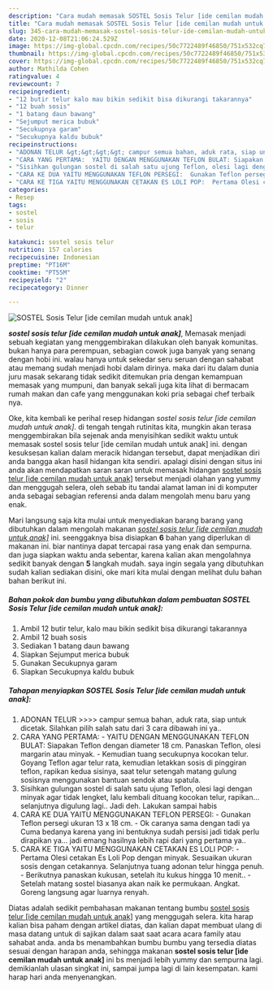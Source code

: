 ```yaml
---
description: "Cara mudah memasak SOSTEL Sosis Telur [ide cemilan mudah untuk anak] yang Lezat Sekali"
title: "Cara mudah memasak SOSTEL Sosis Telur [ide cemilan mudah untuk anak] yang Lezat Sekali"
slug: 345-cara-mudah-memasak-sostel-sosis-telur-ide-cemilan-mudah-untuk-anak-yang-lezat-sekali
date: 2020-12-08T21:06:24.529Z
image: https://img-global.cpcdn.com/recipes/50c7722489f46850/751x532cq70/sostel-sosis-telur-ide-cemilan-mudah-untuk-anak-foto-resep-utama.jpg
thumbnail: https://img-global.cpcdn.com/recipes/50c7722489f46850/751x532cq70/sostel-sosis-telur-ide-cemilan-mudah-untuk-anak-foto-resep-utama.jpg
cover: https://img-global.cpcdn.com/recipes/50c7722489f46850/751x532cq70/sostel-sosis-telur-ide-cemilan-mudah-untuk-anak-foto-resep-utama.jpg
author: Mathilda Cohen
ratingvalue: 4
reviewcount: 7
recipeingredient:
- "12 butir telur kalo mau bikin sedikit bisa dikurangi takarannya"
- "12 buah sosis"
- "1 batang daun bawang"
- "Sejumput merica bubuk"
- "Secukupnya garam"
- "Secukupnya kaldu bubuk"
recipeinstructions:
- "ADONAN TELUR &gt;&gt;&gt;&gt; campur semua bahan, aduk rata, siap untuk dicetak. Silahkan pilih salah satu dari 3 cara dibawah ini ya.."
- "CARA YANG PERTAMA:  YAITU DENGAN MENGGUNAKAN TEFLON BULAT: Siapakan Teflon dengan diameter 18 cm. Panaskan Teflon, olesi margarin atau minyak. Kemudian tuang secukupnya kocokan telur. Goyang Teflon agar telur rata, kemudian letakkan sosis di pinggiran teflon, rapikan kedua sisinya, saat telur setengah matang gulung sosisnya menggunakan bantuan sendok atau spatula."
- "Sisihkan gulungan sostel di salah satu ujung Teflon, olesi lagi dengan minyak agar tidak lengket, lalu kembali dituang kocokan telur, rapikan… selanjutnya digulung lagi.. Jadi deh. Lakukan sampai habis"
- "CARA KE DUA YAITU MENGGUNAKAN TEFLON PERSEGI:  Gunakan Teflon persegi ukuran 13 x 18 cm. Ok caranya sama dengan tadi ya Cuma bedanya karena yang ini bentuknya sudah persisi jadi tidak perlu dirapikan ya… jadi emang hasilnya lebih rapi dari yang pertama ya.."
- "CARA KE TIGA YAITU MENGGUNAKAN CETAKAN ES LOLI POP:  Pertama Olesi cetakan Es Loli Pop dengan minyak. Sesuaikan ukuran sosis dengan cetakannya. Selanjutnya tuang adonan telur hingga penuh.  Berikutnya panaskan kukusan, setelah itu kukus hingga 10 menit.. Setelah matang sostel biasanya akan naik ke permukaan. Angkat. Goreng langsung agar luarnya renyah."
categories:
- Resep
tags:
- sostel
- sosis
- telur

katakunci: sostel sosis telur 
nutrition: 157 calories
recipecuisine: Indonesian
preptime: "PT16M"
cooktime: "PT55M"
recipeyield: "2"
recipecategory: Dinner

---
```



![SOSTEL Sosis Telur [ide cemilan mudah untuk anak]](https://img-global.cpcdn.com/recipes/50c7722489f46850/751x532cq70/sostel-sosis-telur-ide-cemilan-mudah-untuk-anak-foto-resep-utama.jpg)

<b><i>sostel sosis telur [ide cemilan mudah untuk anak]</i></b>, Memasak menjadi sebuah kegiatan yang menggembirakan dilakukan oleh banyak komunitas. bukan hanya para perempuan, sebagian cowok juga banyak yang senang dengan hobi ini. walau hanya untuk sekedar seru seruan dengan sahabat atau memang sudah menjadi hobi dalam dirinya. maka dari itu dalam dunia juru masak sekarang tidak sedikit ditemukan pria dengan kemampuan memasak yang mumpuni, dan banyak sekali juga kita lihat di bermacam rumah makan dan cafe yang menggunakan koki pria sebagai chef terbaik nya.

Oke, kita kembali ke perihal resep hidangan <i>sostel sosis telur [ide cemilan mudah untuk anak]</i>. di tengah tengah rutinitas kita, mungkin akan terasa menggembirakan bila sejenak anda menyisihkan sedikit waktu untuk memasak sostel sosis telur [ide cemilan mudah untuk anak] ini. dengan kesuksesan kalian dalam meracik hidangan tersebut, dapat menjadikan diri anda bangga akan hasil hidangan kita sendiri. apalagi disini dengan situs ini anda akan mendapatkan saran saran untuk memasak hidangan <u>sostel sosis telur [ide cemilan mudah untuk anak]</u> tersebut menjadi olahan yang yummy dan menggugah selera, oleh sebab itu tandai alamat laman ini di komputer anda sebagai sebagian referensi anda dalam mengolah menu baru yang enak.




Mari langsung saja kita mulai untuk menyediakan barang barang yang dibutuhkan dalam mengolah makanan <u><i>sostel sosis telur [ide cemilan mudah untuk anak]</i></u> ini. seenggaknya bisa disiapkan <b>6</b> bahan yang diperlukan di makanan ini. biar nantinya dapat tercapai rasa yang enak dan sempurna. dan juga siapkan waktu anda sebentar, karena kalian akan mengolahnya sedikit banyak dengan <b>5</b> langkah mudah. saya ingin segala yang dibutuhkan sudah kalian sediakan disini, oke mari kita mulai dengan melihat dulu bahan bahan berikut ini.

<!--inarticleads1-->

##### Bahan pokok dan bumbu yang dibutuhkan dalam pembuatan SOSTEL Sosis Telur [ide cemilan mudah untuk anak]:

1. Ambil 12 butir telur, kalo mau bikin sedikit bisa dikurangi takarannya
1. Ambil 12 buah sosis
1. Sediakan 1 batang daun bawang
1. Siapkan Sejumput merica bubuk
1. Gunakan Secukupnya garam
1. Siapkan Secukupnya kaldu bubuk




<!--inarticleads2-->

##### Tahapan menyiapkan SOSTEL Sosis Telur [ide cemilan mudah untuk anak]:

1. ADONAN TELUR &gt;&gt;&gt;&gt; campur semua bahan, aduk rata, siap untuk dicetak. Silahkan pilih salah satu dari 3 cara dibawah ini ya..
1. CARA YANG PERTAMA:  - YAITU DENGAN MENGGUNAKAN TEFLON BULAT: Siapakan Teflon dengan diameter 18 cm. Panaskan Teflon, olesi margarin atau minyak. - Kemudian tuang secukupnya kocokan telur. Goyang Teflon agar telur rata, kemudian letakkan sosis di pinggiran teflon, rapikan kedua sisinya, saat telur setengah matang gulung sosisnya menggunakan bantuan sendok atau spatula.
1. Sisihkan gulungan sostel di salah satu ujung Teflon, olesi lagi dengan minyak agar tidak lengket, lalu kembali dituang kocokan telur, rapikan… selanjutnya digulung lagi.. Jadi deh. Lakukan sampai habis
1. CARA KE DUA YAITU MENGGUNAKAN TEFLON PERSEGI:  - Gunakan Teflon persegi ukuran 13 x 18 cm. - Ok caranya sama dengan tadi ya Cuma bedanya karena yang ini bentuknya sudah persisi jadi tidak perlu dirapikan ya… jadi emang hasilnya lebih rapi dari yang pertama ya..
1. CARA KE TIGA YAITU MENGGUNAKAN CETAKAN ES LOLI POP:  - Pertama Olesi cetakan Es Loli Pop dengan minyak. Sesuaikan ukuran sosis dengan cetakannya. Selanjutnya tuang adonan telur hingga penuh.  - Berikutnya panaskan kukusan, setelah itu kukus hingga 10 menit.. - Setelah matang sostel biasanya akan naik ke permukaan. Angkat. Goreng langsung agar luarnya renyah.




Diatas adalah sedikit pembahasan makanan tentang bumbu <u>sostel sosis telur [ide cemilan mudah untuk anak]</u> yang menggugah selera. kita harap kalian bisa paham dengan artikel diatas, dan kalian dapat membuat ulang di masa datang untuk di sajikan dalam saat saat acara acara family atau sahabat anda. anda bs menambahkan bumbu bumbu yang tersedia diatas sesuai dengan harapan anda, sehingga makanan <b>sostel sosis telur [ide cemilan mudah untuk anak]</b> ini bs menjadi lebih yummy dan sempurna lagi. demikianlah ulasan singkat ini, sampai jumpa lagi di lain kesempatan. kami harap hari anda menyenangkan.
